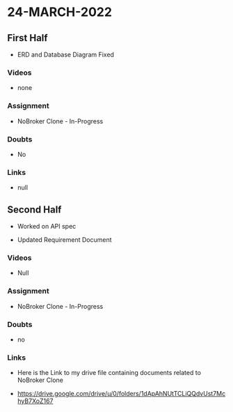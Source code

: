 # 24-MARCH-2022

## First Half

- ERD and Database Diagram Fixed


### Videos

- none

### Assignment 

- NoBroker Clone - In-Progress

### Doubts

- No

### Links

- null

## Second Half
 
- Worked on API spec

- Updated Requirement Document

### Videos

- Null

### Assignment 

- NoBroker Clone - In-Progress

### Doubts

- no

### Links

- Here is the Link to my drive file containing documents related to NoBroker Clone

- https://drive.google.com/drive/u/0/folders/1dApAhNUtTCLiQQdvUst7MchyB7XoZ167